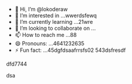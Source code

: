 - 👋 Hi, I’m @lokoderaw
- 👀 I’m interested in ...wwerdsfewq
- 🌱 I’m currently learning ...21wre
- 💞️ I’m looking to collaborate on ...
- 📫 How to reach me ...88
- 😄 Pronouns: ...4641232635
- ⚡ Fun fact: ...45dgfdsaafrrsfs02
543dsfresdf
<!---2rht
lokoderaw/lokoderaw is a ✨ special ✨ repository because its `README.md` (this file) appears onfff your GitHub profile456456.wer
53--->dfd7744
dsa
